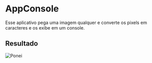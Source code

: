 # AppConsole

Esse aplicativo pega uma imagem qualquer e converte os pixels em caracteres e os exibe em um console.

## Resultado

![Ponei](https://user-images.githubusercontent.com/55207930/199380056-d2d39fb7-e8a8-4e6b-a890-f8587801a186.jpeg)
